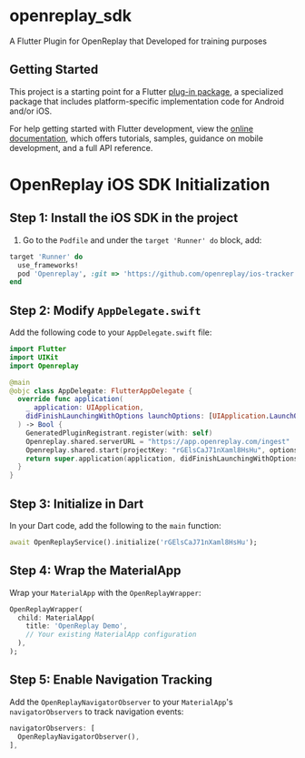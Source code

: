 # openreplay_sdk

A Flutter Plugin for OpenReplay that Developed for training purposes

## Getting Started

This project is a starting point for a Flutter
[plug-in package](https://flutter.dev/to/develop-plugins),
a specialized package that includes platform-specific implementation code for
Android and/or iOS.

For help getting started with Flutter development, view the
[online documentation](https://docs.flutter.dev), which offers tutorials,
samples, guidance on mobile development, and a full API reference.

# OpenReplay iOS SDK Initialization

## Step 1: Install the iOS SDK in the project
1. Go to the `Podfile` and under the `target 'Runner' do` block, add:
```ruby
target 'Runner' do
  use_frameworks!
  pod 'Openreplay', :git => 'https://github.com/openreplay/ios-tracker.git', :tag => '1.0.13'
end
```

## Step 2: Modify `AppDelegate.swift`
Add the following code to your `AppDelegate.swift` file:
```swift
import Flutter
import UIKit
import Openreplay

@main
@objc class AppDelegate: FlutterAppDelegate {
  override func application(
    _ application: UIApplication,
    didFinishLaunchingWithOptions launchOptions: [UIApplication.LaunchOptionsKey: Any]?
  ) -> Bool {
    GeneratedPluginRegistrant.register(with: self)
    Openreplay.shared.serverURL = "https://app.openreplay.com/ingest"
    Openreplay.shared.start(projectKey: "rGElsCaJ71nXaml8HsHu", options: .defaults)
    return super.application(application, didFinishLaunchingWithOptions: launchOptions)
  }
}
```

## Step 3: Initialize in Dart
In your Dart code, add the following to the `main` function:
```dart
await OpenReplayService().initialize('rGElsCaJ71nXaml8HsHu');
```

## Step 4: Wrap the MaterialApp
Wrap your `MaterialApp` with the `OpenReplayWrapper`:
```dart
OpenReplayWrapper(
  child: MaterialApp(
    title: 'OpenReplay Demo',
    // Your existing MaterialApp configuration
  ),
);
```

## Step 5: Enable Navigation Tracking
Add the `OpenReplayNavigatorObserver` to your `MaterialApp`'s `navigatorObservers` to track navigation events:
```dart
navigatorObservers: [
  OpenReplayNavigatorObserver(),
],
```
